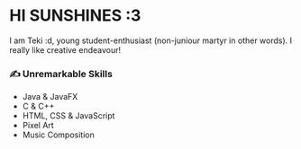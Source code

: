 # HI SUNSHINES :3
I am Teki :d, young student-enthusiast (non-juniour martyr in other words). I really like creative endeavour!

### ✍️ Unremarkable Skills
* Java & JavaFX
* C & C++
* HTML, CSS & JavaScript
* Pixel Art
* Music Composition


<!--
**Tekisho/Tekisho** is a ✨ _special_ ✨ repository because its `README.md` (this file) appears on your GitHub profile.

Here are some ideas to get you started:

- 🔭 I’m currently working on ...
- 🌱 I’m currently learning ...
- 👯 I’m looking to collaborate on ...
- 🤔 I’m looking for help with ...
- 💬 Ask me about ...
- 📫 How to reach me: ...
- 😄 Pronouns: ...
- ⚡ Fun fact: ...
-->
